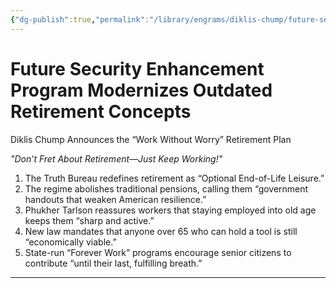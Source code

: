 ```yaml
---
{"dg-publish":true,"permalink":"/library/engrams/diklis-chump/future-security-enhancement-program-modernizes-outdated-retirement-concepts/","tags":["DC/Labor","DC/AS1"]}
---
```


# Future Security Enhancement Program Modernizes Outdated Retirement Concepts
Diklis Chump Announces the “Work Without Worry” Retirement Plan

_"Don’t Fret About Retirement—Just Keep Working!"_

1. The Truth Bureau redefines retirement as “Optional End-of-Life Leisure.”
2. The regime abolishes traditional pensions, calling them “government handouts that weaken American resilience.”
3. Phukher Tarlson reassures workers that staying employed into old age keeps them “sharp and active.”
4. New law mandates that anyone over 65 who can hold a tool is still “economically viable.”
5. State-run “Forever Work” programs encourage senior citizens to contribute “until their last, fulfilling breath.”

---

